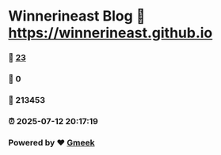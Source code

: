 # Winnerineast Blog :link: https://winnerineast.github.io 
### :page_facing_up: [23](https://winnerineast.github.io/tag.html) 
### :speech_balloon: 0 
### :hibiscus: 213453 
### :alarm_clock: 2025-07-12 20:17:19 
### Powered by :heart: [Gmeek](https://github.com/Meekdai/Gmeek)
